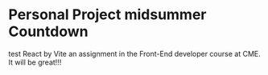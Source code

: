 # Personal Project midsummer Countdown
test React by Vite 
an assignment in the Front-End developer course at CME.
It will be great!!!